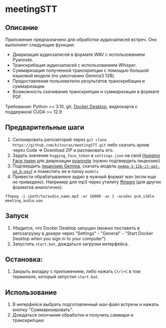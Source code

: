 # meetingSTT

## Описание

Приложение предназначено для обработки аудиозаписей встреч. Оно выполняет следующие функции:
- Диаризация аудиозаписей в формате WAV с использованием Pyannote.
- Транскрибация аудиозаписей с использованием Whisper.
- Суммаризация полученной транскрипции с помощью большой языковой модели (по умолчанию Gemma3 12B).
- Предоставление пользователю результатов транскрибации и суммаризации.
- Возможность скачивания транскрипции и суммаризации в формате PDF.

Требования: Python >= 3.10, git, [Docker Desktop](https://www.docker.com/products/docker-desktop/), видеокарта с поддержкой CUDA >= 12.9

## Предварительные шаги

1) Склонировать репозиторий через `git clone https://github.com/kitouras/meetingSTT.git` либо скачать архив через Code => Download ZIP и распаковать его.
2) Задать значение `hugging_face_token` в `settings.json` на свой [Hugging Face токен](https://huggingface.co/settings/tokens) для диаризации [pyannote](https://huggingface.co/pyannote/speaker-diarization-3.1) (нужно подтвердить лицензию)
2) Подтвердить [лицензию Gemma](https://huggingface.co/google/gemma-3-12b-it-qat-q4_0-gguf), скачать модель [`gemma-3-12b-it-qat-q4_0-gguf`](https://huggingface.co/google/gemma-3-12b-it-qat-q4_0-gguf/blob/main/gemma-3-12b-it-q4_0.gguf) и поместить ее в папку `models`
3) Привести обрабатываемое аудио в нужный формат wav (если еще не приведено). Например для mp3 через утилиту [ffmpeg](https://ffmpeg.org/) (для других форматов аналогично):

```
ffmpeg -i /path/to/audio_name.mp3 -ar 16000 -ac 1 -acodec pcm_s16le meeting_audio.wav
```

## Запуск

1) Убедится, что Docker Desktop запущен (можно поставить в автозагрузку в докере через "Settings" - "General" - "Start Docker Desktop when you sign in to your computer")
2) Запустить `start.bat`, дождаться загрузки интерфейса.

## Остановка:

1) Закрыть вкладку с приложением, либо нажать `Ctrl+C` в том терминале, который запустил `start.bat`.

## Использование

1) В интерфейсе выбрать подготовленный wav-файл встречи и нажать кнопку "Суммаризировать".
2) Дождаться окончания обработки и получить саммари и транскрипцию
